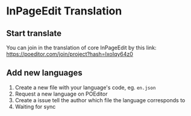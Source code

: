 # InPageEdit Translation

## Start translate

You can join in the translation of core InPageEdit by this link: https://poeditor.com/join/project?hash=IxoIqy64z0

## Add new languages

1. Create a new file with your language's code, eg. `en.json`
2. Request a new language on POEditor
3. Create a issue tell the author which file the language corresponds to
4. Waiting for sync

